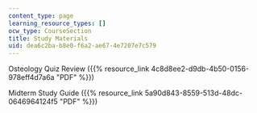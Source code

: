 ```yaml
---
content_type: page
learning_resource_types: []
ocw_type: CourseSection
title: Study Materials
uid: dea6c2ba-b8e0-f6a2-ae67-4e7207e7c579
---
```


Osteology Quiz Review ({{% resource_link 4c8d8ee2-d9db-4b50-0156-978eff4d7a6a "PDF" %}})

Midterm Study Guide ({{% resource_link 5a90d843-8559-513d-48dc-0646964124f5 "PDF" %}})
